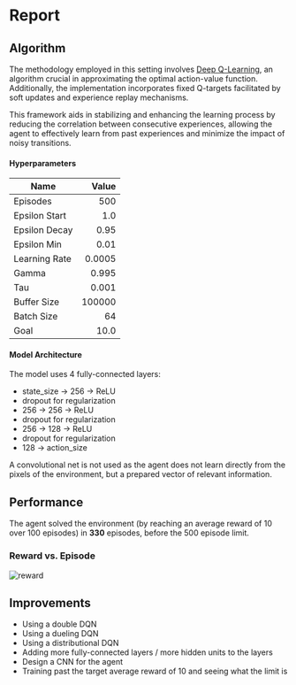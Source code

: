 
# Report

## Algorithm


The methodology employed in this setting involves [Deep Q-Learning](https://storage.googleapis.com/deepmind-media/dqn/DQNNaturePaper.pdf), an algorithm crucial in approximating the optimal action-value function. Additionally, the implementation incorporates fixed Q-targets facilitated by soft updates and experience replay mechanisms. 

This framework aids in stabilizing and enhancing the learning process by reducing the correlation between consecutive experiences, allowing the agent to effectively learn from past experiences and minimize the impact of noisy transitions.

#### Hyperparameters

|Name|Value|
|---|---:|
|Episodes|500|
|Epsilon Start|1.0|
|Epsilon Decay|0.95|
|Epsilon Min|0.01|
|Learning Rate|0.0005|
|Gamma|0.995|
|Tau|0.001|
|Buffer Size|100000|
|Batch Size|64|
|Goal|10.0|

#### Model Architecture

The model uses 4 fully-connected layers:
- state_size -> 256 -> ReLU
- dropout for regularization
- 256 -> 256 -> ReLU
- dropout for regularization
- 256 -> 128 -> ReLU
- dropout for regularization
- 128 -> action_size

A convolutional net is not used as the agent does not learn directly from the pixels of the environment, but a prepared vector of relevant information.

## Performance
The agent solved the environment (by reaching an average reward of 10 over 100 episodes) in **330** episodes, before the 500 episode limit.

### Reward vs. Episode

![reward](https://github.com/Angel-Sanchez-Ruiz/udacity_DRL_Navigation/blob/main/reward_vs_episode.png)

## Improvements

- Using a double DQN
- Using a dueling DQN
- Using a distributional DQN
- Adding more fully-connected layers / more hidden units to the layers
- Design a CNN for the agent
- Training past the target average reward of 10 and seeing what the limit is
